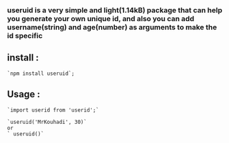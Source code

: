 ### useruid is a very simple and light(1.14kB) package that can help you generate your own unique id, and also you can add username(string) and age(number) as arguments to make the id specific

## install :
    `npm install useruid`;
## Usage :
    `import userid from 'userid';`
    
    `useruid('MrKouhadi', 30)`
    or
    ` useruid()`
    